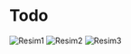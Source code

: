# Todo
![Resim1](https://github.com/mu-se373-210706015/Todo/assets/63019370/88a2ac42-f1fa-4a33-a969-6d07a0c3b2f0)
![Resim2](https://github.com/mu-se373-210706015/Todo/assets/63019370/e1f49324-7695-41f3-a2c3-abb9fd1a23bd)
![Resim3](https://github.com/mu-se373-210706015/Todo/assets/63019370/87a61426-2fe3-495c-8649-a39aa64df9f2)
